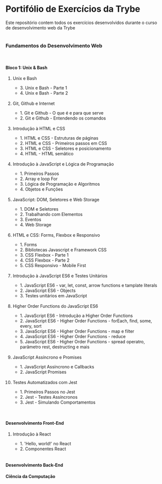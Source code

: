 # __Portifólio de Exercícios da Trybe__

Este repositório contem todos os exercícios desenvolvidos durante o curso de desenvolvimento web da Trybe
</br>
</br>

### __Fundamentos do Desenvolvimento Web__
</br>  

#### __Bloco 1: Unix & Bash__
  
<ol>
  <li>Unix e Bash</li>
    <ul>
      <li>3. Unix e Bash - Parte 1</li>
      <li>4. Unix e Bash - Parte 2</li>
    </ul>
  <br>
  <li> Git, Github e Internet</li>
    <ul>
      <li>1. Git e Github - O que é e para que serve</li>
      <li>2. Git e Github - Entendendo os comandos</li> 
    </ul>
  <br>
  <li>Introdução à HTML e CSS</li>
    <ul>
      <li>1. HTML e CSS - Estruturas de páginas</li>
      <li>2. HTML e CSS - Primeiros passos em CSS </li>
      <li>3. HTML e CSS - Seletores e posicionamento</li>
      <li>4. HTML - HTML semâtico</li>  
    </ul>
  <br>
  <li>Introdução à JavaScript e Lógica de Programação</li>
    <ul>
      <li>1. Primeiros Passos</li>     
      <li>2. Array e loop For</li>
      <li>3. Lógica de Programação e Algoritmos</li>
      <li>4. Objetos e Funções</li> 
    </ul>
  <br>  
  <li>JavaScript: DOM, Seletores e Web Storage</li>
    <ul>
      <li>1. DOM e Seletores</li>
      <li>2. Trabalhando com Elementos</li>
      <li>3. Eventos</li>
      <li>4. Web Storage</li>
    </ul>
  <br>  
  <li>HTML e CSS: Forms, Flexbox e Responsivo</li>
    <ul>
      <li>1. Forms</li>
      <li>2. Bibliotecas Javascript e Framework CSS</li>
      <li>3. CSS Flexbox - Parte 1</li>
      <li>4. CSS Flexbox - Parte 2</li>
      <li>5. CSS Responsivo - Mobile First</li>
    </ul> 
  <br>
  <li>Introdução à JavaScript ES6 e Testes Unitários</li>
    <ul>
      <li>1. JavaScript ES6 - var, let, const, arrow functions e tamplate literals</li>
      <li>2. JavaScript ES6 - Objects</li>
      <li>3. Testes unitários em JavaScript</li>
    </ul>
  <br>  
  <li>Higher Order Functions do JavaScript ES6</li>
    <ul>
      <li>1. JavaScript ES6 - Introdução a Higher Order Functions</li>
      <li>2. JavaScript ES6 - Higher Order Functions - forEach, find, some, every, sort</li>
      <li>3. JavaScript ES6 - Higher Order Functions - map e filter</li>
      <li>4. JavaScript ES6 - Higher Order Functions - reduce</li>
      <li>5. JavaScript ES6 - Higher Order Functions - spread operatro, parâmetro rest, destructing e mais</li>
    </ul>
  <br>  
  <li>JavaScript Assíncrono e Promises</li>
    <ul>
      <li>1. JavaScript Assíncrono e Callbacks</li>
      <li>2. JavaScript Promises</li> 
    </ul>
  <br>  
  <li>Testes Automatizados com Jest</li>
    <ul>
      <li>1. Primeiros Passos no Jest</li>
      <li>2. Jest - Testes Assíncronos</li>
      <li>3. Jest - Simulando Comportamentos</li> 
    </ul>
</ol>
<br>

#### __Desenvolvimento Front-End__

<ol>
  <li>Introdução à React</li>
    <ul>
      <li>1. 'Hello, world!' no React</li>
      <li>2. Componentes React</li>
    </ul>
    <br>
</ol>

#### __Desenvolvimento Back-End__

#### __Ciência da Computação__

